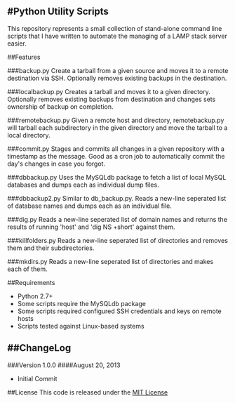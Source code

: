 #Python Utility Scripts
-------------------------------------------------------------------------------
This repository represents a small collection of stand-alone command line scripts that I have written to automate the managing of a LAMP stack server easier.

##Features

###backup.py
Create a tarball from a given source and moves it to a remote destination via SSH. Optionally removes existing backups in the destination.

###localbackup.py
Creates a tarball and moves it to a given directory. Optionally removes existing backups from destination and changes sets ownership of backup on completion.

###remotebackup.py
Given a remote host and directory, remotebackup.py will tarball each subdirectory in the given directory and move the tarball to a local directory.

###commit.py
Stages and commits all changes in a given repository with a timestamp as the message. Good as a cron job to automatically commit the day's changes in case you forgot.

###dbbackup.py
Uses the MySQLdb package to fetch a list of local MySQL databases and dumps each as individual dump files.

###dbbackup2.py
Similar to db_backup.py. Reads a new-line seperated list of database names and dumps each as an individual file.

###dig.py
Reads a new-line seperated list of domain names and returns the results of running 'host' and 'dig NS +short' against them.

###killfolders.py
Reads a new-line seperated list of directories and removes them and their subdirectories.

###mkdirs.py
Reads a new-line seperated list of directories and makes each of them.

##Requirements
- Python 2.7+
- Some scripts require the MySQLdb package
- Some scripts required configured SSH credentials and keys on remote hosts
- Scripts tested against Linux-based systems

##ChangeLog
-------------------------------------------------------------------------------

###Version 1.0.0
####August 20, 2013
- Initial Commit

##License
This code is released under the [MIT License](http://opensource.org/licenses/MIT)

